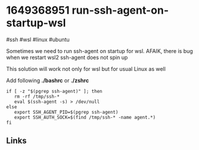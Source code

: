 # 1649368951 run-ssh-agent-on-startup-wsl
#ssh #wsl #linux #ubuntu

Sometimes we need to run ssh-agent on startup for wsl.
AFAIK, there is bug when we restart wsl2 ssh-agent does not spin up

This solution will work not only for wsl but for usual Linux as well

Add following **./bashrc** or **./zshrc**
```shell
if [ -z "$(pgrep ssh-agent)" ]; then
   rm -rf /tmp/ssh-*
   eval $(ssh-agent -s) > /dev/null
else
   export SSH_AGENT_PID=$(pgrep ssh-agent)
   export SSH_AUTH_SOCK=$(find /tmp/ssh-* -name agent.*)
fi
```


## Links
